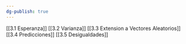 ```yaml
---
dg-publish: true
---
```

[[3.1 Esperanza]]
[[3.2 Varianza]]
[[3.3 Extension a Vectores Aleatorios]]
[[3.4 Predicciones]]
[[3.5 Desigualdades]]

